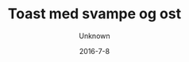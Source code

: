 ---
title: 'Toast med svampe og ost'
description: 'Serveres med ristet hjemmebagt brød'
image: 03353a85470dcbbb57a5c91b8ebf705923ab09dd
price: '45'
size: '1'
color: '#ffffff'
meta:
    id: 20831302bf662b71976e81fba132bfda1acd5f35
    parentId: f20f57fa9c3d8bff0902cfb33f350091a3a48d51
    language: da
date: '2016-7-8'
author: Unknown
---